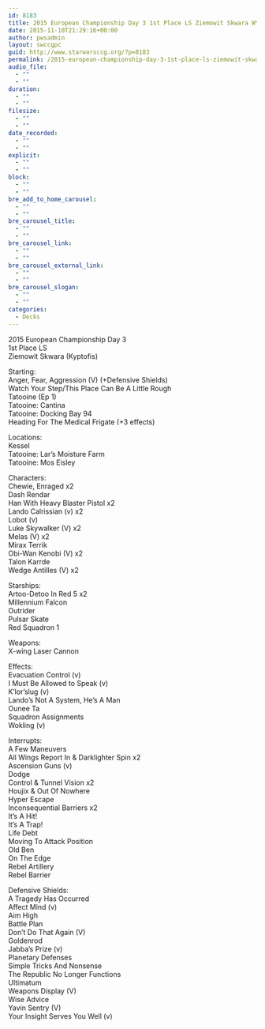 ```yaml
---
id: 8183
title: 2015 European Championship Day 3 1st Place LS Ziemowit Skwara WYS
date: 2015-11-10T21:29:16+00:00
author: pwsadmin
layout: swccgpc
guid: http://www.starwarsccg.org/?p=8183
permalink: /2015-european-championship-day-3-1st-place-ls-ziemowit-skwara-wys/
audio_file:
  - ""
  - ""
duration:
  - ""
  - ""
filesize:
  - ""
  - ""
date_recorded:
  - ""
  - ""
explicit:
  - ""
  - ""
block:
  - ""
  - ""
bre_add_to_home_carousel:
  - ""
  - ""
bre_carousel_title:
  - ""
  - ""
bre_carousel_link:
  - ""
  - ""
bre_carousel_external_link:
  - ""
  - ""
bre_carousel_slogan:
  - ""
  - ""
categories:
  - Decks
---
```

2015 European Championship Day 3  
1st Place LS  
Ziemowit Skwara (Kyptofis)

Starting:  
Anger, Fear, Aggression (V) (+Defensive Shields)  
Watch Your Step/This Place Can Be A Little Rough  
Tatooine (Ep 1)  
Tatooine: Cantina  
Tatooine: Docking Bay 94  
Heading For The Medical Frigate (+3 effects)

Locations:  
Kessel  
Tatooine: Lar&#8217;s Moisture Farm  
Tatooine: Mos Eisley

Characters:  
Chewie, Enraged x2  
Dash Rendar  
Han With Heavy Blaster Pistol x2  
Lando Calrissian (v) x2  
Lobot (v)  
Luke Skywalker (V) x2  
Melas (V) x2  
Mirax Terrik  
Obi-Wan Kenobi (V) x2  
Talon Karrde  
Wedge Antilles (V) x2

Starships:  
Artoo-Detoo In Red 5 x2  
Millennium Falcon  
Outrider  
Pulsar Skate  
Red Squadron 1

Weapons:  
X-wing Laser Cannon

Effects:  
Evacuation Control (v)  
I Must Be Allowed to Speak (v)  
K&#8217;lor&#8217;slug (v)  
Lando&#8217;s Not A System, He&#8217;s A Man  
Ounee Ta  
Squadron Assignments  
Wokling (v)

Interrupts:  
A Few Maneuvers  
All Wings Report In & Darklighter Spin x2  
Ascension Guns (v)  
Dodge  
Control & Tunnel Vision x2  
Houjix & Out Of Nowhere  
Hyper Escape  
Inconsequential Barriers x2  
It&#8217;s A Hit!  
It&#8217;s A Trap!  
Life Debt  
Moving To Attack Position  
Old Ben  
On The Edge  
Rebel Artillery  
Rebel Barrier

Defensive Shields:  
A Tragedy Has Occurred  
Affect Mind (v)  
Aim High  
Battle Plan  
Don&#8217;t Do That Again (V)  
Goldenrod  
Jabba&#8217;s Prize (v)  
Planetary Defenses  
Simple Tricks And Nonsense  
The Republic No Longer Functions  
Ultimatum  
Weapons Display (V)  
Wise Advice  
Yavin Sentry (V)  
Your Insight Serves You Well (v)